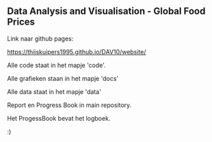 ## Data Analysis and Visualisation - Global Food Prices


Link naar github pages:

https://thijskuipers1995.github.io/DAV10/website/

Alle code staat in het mapje 'code'.

Alle grafieken staan in het mapje 'docs'

Alle data staat in het mapje 'data'

Report en Progress Book in main repository.

Het ProgessBook bevat het logboek. 

:)
